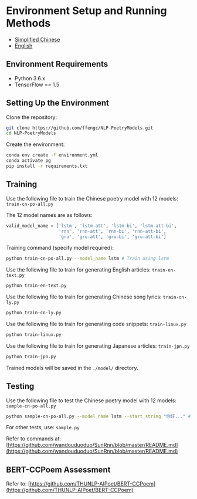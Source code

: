 # Environment Setup and Running Methods

- [Simplified Chinese](./run-cn.md)
- [English](./run-en.md)

## Environment Requirements

- Python 3.6.x
- TensorFlow == 1.5

## Setting Up the Environment

Clone the repository:
```bash
git clone https://github.com/ffengc/NLP-PoetryModels.git
cd NLP-PoetryModels
```

Create the environment:
```bash
conda env create -f environment.yml
conda activate pg
pip install -r requirements.txt
```

## Training

Use the following file to train the Chinese poetry model with 12 models: `train-cn-po-all.py`

The 12 model names are as follows:

```python
valid_model_name = ['lstm', 'lstm-att', 'lstm-bi', 'lstm-att-bi',
                    'rnn', 'rnn-att', 'rnn-bi', 'rnn-att-bi',
                    'gru', 'gru-att', 'gru-bi', 'gru-att-bi']
```

Training command (specify model required):

```bash
python train-cn-po-all.py --model_name lstm # Train using lstm
```

Use the following file to train for generating English articles: `train-en-text.py`

```bash
python train-en-text.py
```

Use the following file to train for generating Chinese song lyrics: `train-cn-ly.py`

```bash
python train-cn-ly.py
```

Use the following file to train for generating code snippets: `train-linux.py`

```bash
python train-linux.py
```

Use the following file to train for generating Japanese articles: `train-jpn.py`

```bash
python train-jpn.py
```

Trained models will be saved in the `./model/` directory.

## Testing

Use the following file to test the Chinese poetry model with 12 models: `sample-cn-po-all.py`

```bash
python sample-cn-po-all.py --model_name lstm --start_string "你好..." # Generally, only the model (mandatory) and starting sentence (optional) need to be specified; other parameters can be modified in the code
```

For other tests, use: `sample.py`

Refer to commands at: [https://github.com/wandouduoduo/SunRnn/blob/master/README.md](https://github.com/wandouduoduo/SunRnn/blob/master/README.md)

## BERT-CCPoem Assessment

Refer to: [https://github.com/THUNLP-AIPoet/BERT-CCPoem](https://github.com/THUNLP-AIPoet/BERT-CCPoem)